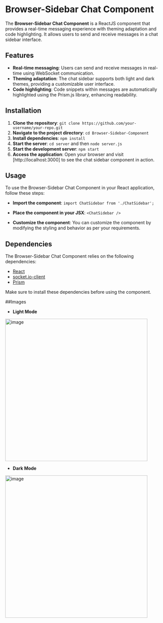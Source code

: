 # Browser-Sidebar Chat Component

The **Browser-Sidebar Chat Component** is a ReactJS component that provides a real-time messaging experience with theming adaptation and code highlighting. It allows users to send and receive messages in a chat sidebar interface.

## Features

- **Real-time messaging**: Users can send and receive messages in real-time using WebSocket communication.
- **Theming adaptation**: The chat sidebar supports both light and dark themes, providing a customizable user interface.
- **Code highlighting**: Code snippets within messages are automatically highlighted using the Prism.js library, enhancing readability.

## Installation

1. **Clone the repository**: ```git clone https://github.com/your-username/your-repo.git```
2. **Navigate to the project directory**: ```cd Browser-Sidebar-Component```
3. **Install dependencies**: ```npm install```
4. **Start the server**: ```cd server``` and then ```node server.js```
5. **Start the development server**: ```npm start```
6. **Access the application**: Open your browser and visit [http://localhost:3000] to see the chat sidebar component in action.

## Usage

To use the Browser-Sidebar Chat Component in your React application, follow these steps:

- **Import the component**:
    ```import ChatSidebar from './ChatSidebar';```

- **Place the component in your JSX**:
    ```<ChatSidebar />```

- **Customize the component**:
    You can customize the component by modifying the styling and behavior as per your requirements.


## Dependencies

The Browser-Sidebar Chat Component relies on the following dependencies:

- [React](https://reactjs.org)
- [socket.io-client](https://www.npmjs.com/package/socket.io-client)
- [Prism](https://prismjs.com)

Make sure to install these dependencies before using the component.

##Images
- **Light Mode**
<img width="449" alt="image" src="https://github.com/Chandra0804/Browser-Sidebar-Component/assets/97542837/b795e640-d8fe-4903-afd8-ff17c3751936">

- **Dark Mode**
<img width="449" alt="image" src="https://github.com/Chandra0804/Browser-Sidebar-Component/assets/97542837/4cc4308f-8802-4cec-8a89-b52af9360466">


